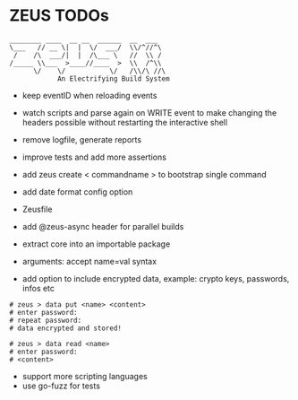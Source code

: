 # ZEUS TODOs

    ________ ____  __ __  ______  __  ___
    \___   // __ \|  |  \/  ___/  \\/^//^\
     /    /\  ___/|  |  /\___ \   //  \\ /
    /_____ \\___  >____//____  >  \\  /^\\
          \/    \/           \/   /\\/\ //\
                An Electrifying Build System

- keep eventID when reloading events
- watch scripts and parse again on WRITE event to make changing the headers possible without restarting the interactive shell
- remove logfile, generate reports
- improve tests and add more assertions

- add zeus create < commandname > to bootstrap single command
- add date format config option

- Zeusfile
- add @zeus-async header for parallel builds

- extract core into an importable package
- arguments: accept name=val syntax

- add option to include encrypted data, example: crypto keys, passwords, infos etc

```shell
# zeus > data put <name> <content>
# enter password:
# repeat password:
# data encrypted and stored!

# zeus > data read <name>
# enter password:
# <content>
```

- support more scripting languages
- use go-fuzz for tests